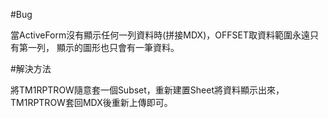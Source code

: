 
#Bug

當ActiveForm沒有顯示任何一列資料時(拼接MDX)，OFFSET取資料範圍永遠只有第一列，
顯示的圖形也只會有一筆資料。

#解決方法

將TM1RPTROW隨意套一個Subset，重新建置Sheet將資料顯示出來，
TM1RPTROW套回MDX後重新上傳即可。
